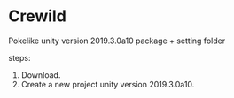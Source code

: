 # Crewild
Pokelike
unity version 2019.3.0a10
package + setting folder

steps:
1. Download. 
2. Create a new project unity version 2019.3.0a10.

